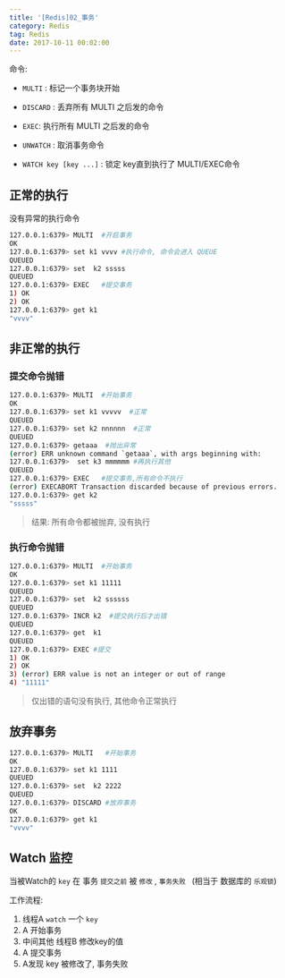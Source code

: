 ```yaml
---
title: '[Redis]02_事务'
category: Redis
tag: Redis
date: 2017-10-11 00:02:00
---
```




命令: 

- `MULTI` : 标记一个事务块开始

- `DISCARD` :  丢弃所有 MULTI 之后发的命令
- `EXEC`:    执行所有 MULTI 之后发的命令
- `UNWATCH` : 取消事务命令
- `WATCH key [key ...]` : 锁定 key直到执行了 MULTI/EXEC命令



## 正常的执行

没有异常的执行命令

```bash
127.0.0.1:6379> MULTI  #开启事务
OK
127.0.0.1:6379> set k1 vvvv #执行命令, 命令会进入 QUEUE
QUEUED
127.0.0.1:6379> set  k2 sssss
QUEUED
127.0.0.1:6379> EXEC   #提交事务
1) OK
2) OK
127.0.0.1:6379> get k1
"vvvv"
```



## 非正常的执行



### 提交命令抛错



```bash
127.0.0.1:6379> MULTI  #开始事务
OK
127.0.0.1:6379> set k1 vvvvv  #正常
QUEUED
127.0.0.1:6379> set k2 nnnnnn  #正常
QUEUED
127.0.0.1:6379> getaaa  #抛出异常
(error) ERR unknown command `getaaa`, with args beginning with: 
127.0.0.1:6379>  set k3 mmmmmm #再执行其他
QUEUED
127.0.0.1:6379> EXEC   #提交事务,所有命令不执行
(error) EXECABORT Transaction discarded because of previous errors.
127.0.0.1:6379> get k2
"sssss"

```

> 结果: 所有命令都被抛弃, 没有执行

### 执行命令抛错

```bash
127.0.0.1:6379> MULTI  #开始事务
OK
127.0.0.1:6379> set k1 11111
QUEUED
127.0.0.1:6379> set  k2 ssssss
QUEUED
127.0.0.1:6379> INCR k2  #提交执行后才出错
QUEUED
127.0.0.1:6379> get  k1
QUEUED
127.0.0.1:6379> EXEC #提交
1) OK
2) OK
3) (error) ERR value is not an integer or out of range
4) "11111"

```

> 仅出错的语句没有执行, 其他命令正常执行

## 放弃事务



```bash
127.0.0.1:6379> MULTI   #开始事务
OK
127.0.0.1:6379> set k1 1111 
QUEUED
127.0.0.1:6379> set  k2 2222
QUEUED
127.0.0.1:6379> DISCARD #放弃事务
OK
127.0.0.1:6379> get k1
"vvvv"

```





## Watch 监控



当被Watch的 `key` 在 事务 `提交之前` 被 `修改` , `事务失败 `   (相当于 数据库的 `乐观锁`)

工作流程: 

1. 线程A  `watch`  一个 `key` 
2. A 开始事务
3. 中间其他 线程B 修改key的值
4. A 提交事务
5. A发现 key 被修改了, 事务失败

